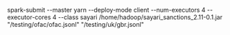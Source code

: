 spark-submit --master yarn --deploy-mode client --num-executors 4 --executor-cores 4 --class sayari /home/hadoop/sayari_sanctions_2.11-0.1.jar "/testing/ofac/ofac.jsonl" "/testing/uk/gbr.jsonl"
